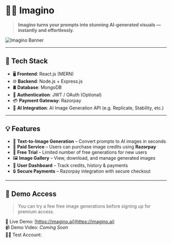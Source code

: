 # 🧠✨ Imagino

> **Imagino turns your prompts into stunning AI-generated visuals — instantly and effortlessly.**

![Imagino Banner](https://via.placeholder.com/1000x300?text=Imagino+AI+Image+Generator)

---

## 🚀 Tech Stack

- 🖥️ **Frontend**: React.js (MERN)
- 🌐 **Backend**: Node.js + Express.js
- 🛢️ **Database**: MongoDB
- 🔐 **Authentication**: JWT / OAuth (Optional)
- 💳 **Payment Gateway**: Razorpay
- 🤖 **AI Integration**: AI Image Generation API (e.g. Replicate, Stability, etc.)

---

## 💡 Features

- 🧾 **Text-to-Image Generation** – Convert prompts to AI images in seconds  
- 💸 **Paid Service** – Users can purchase image credits using **Razorpay**  
- 🎁 **Free Trial** – Limited number of free generations for new users  
- 🖼️ **Image Gallery** – View, download, and manage generated images  
- 👤 **User Dashboard** – Track credits, history & payments  
- 🔒 **Secure Payments** – Razorpay integration with secure checkout  

---

## 🧪 Demo Access

> You can try a few free image generations before signing up for premium access.

🧪 Live Demo: [https://imagino.ai](https://imagino.ai)  
📹 Demo Video: _Coming Soon_  
🧑‍💻 Test Account:
